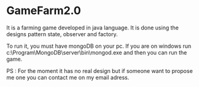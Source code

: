 # GameFarm2.0
It is a farming game developed in java language. It is done using the designs pattern state, observer and factory.

To run it, you must have mongoDB on your pc. If you are on windows run c:\Program\MongoDB\server\bin\mongod.exe and then you can run the game.

PS : For the moment it has no real design but if someone want to propose me one you can contact me on my email adress.
